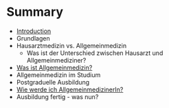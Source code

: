 # Summary

* [Introduction](README.md)
* Grundlagen
* Hausarztmedizin vs. Allgemeinmedizin
   * Was ist der Unterschied zwischen Hausarzt und Allgemeinmediziner?
* [Was ist Allgemeinmedizin?](first-question.md)
* Allgemeinmedizin im Studium
* Postgraduelle Ausbildung
* [Wie werde ich AllgemeinmedizinerIn?](second-question.md)
* Ausbildung fertig - was nun?

